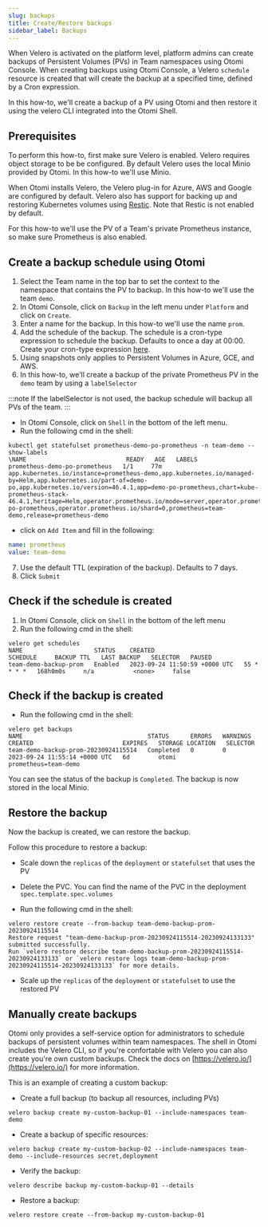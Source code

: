 ```yaml
---
slug: backups
title: Create/Restore backups
sidebar_label: Backups
---
```


When Velero is activated on the platform level, platform admins can create backups of Persistent Volumes (PVs) in Team namespaces using Otomi Console. When creating backups using Otomi Console, a Velero `schedule` resource is created that will create the backup at a specified time, defined by a Cron expression.

In this how-to, we'll create a backup of a PV using Otomi and then restore it using the velero CLI integrated into the Otomi Shell.

## Prerequisites

To perform this how-to, first make sure Velero is enabled. Velero requires object storage to be be configured. By default Velero uses the local Minio provided by Otomi. In this how-to we'll use Minio.

When Otomi installs Velero, the Velero plug-in for Azure, AWS and Google are configured by default. Velero also has support for backing up and restoring Kubernetes volumes using [Restic](https://velero.io/docs/v1.3.2/restic/#limitations). Note that Restic is not enabled by default.

For this how-to we'll use the PV of a Team's private Prometheus instance, so make sure Prometheus is also enabled. 
 
## Create a backup schedule using Otomi

1. Select the Team name in the top bar to set the context to the namespace that contains the PV to backup. In this how-to we'll use the team `demo`.
2. In Otomi Console, click on `Backup` in the left menu under `Platform` and click on `Create`.
3. Enter a name for the backup. In this how-to we'll use the name `prom`.
4. Add the schedule of the backup. The schedule is a cron-type expression to schedule the backup. Defaults to once a day at 00:00. Create your cron-type expression [here](https://crontab.guru/).
5. Using snapshots only applies to Persistent Volumes in Azure, GCE, and AWS.
6. In this how-to, we'll create a backup of the private Prometheus PV in the `demo` team by using a `labelSelector`

:::note
If the labelSelector is not used, the backup schedule will backup all PVs of the team.
:::

- In Otomi Console, click on `Shell` in the bottom of the left menu.
- Run the following cmd in the shell:

```shell
kubectl get statefulset prometheus-demo-po-prometheus -n team-demo --show-labels
\NAME                            READY   AGE   LABELS
prometheus-demo-po-prometheus   1/1     77m   app.kubernetes.io/instance=prometheus-demo,app.kubernetes.io/managed-by=Helm,app.kubernetes.io/part-of=demo-po,app.kubernetes.io/version=46.4.1,app=demo-po-prometheus,chart=kube-prometheus-stack-46.4.1,heritage=Helm,operator.prometheus.io/mode=server,operator.prometheus.io/name=demo-po-prometheus,operator.prometheus.io/shard=0,prometheus=team-demo,release=prometheus-demo
```

- click on `Add Item` and fill in the following:

```yaml
name: prometheus
value: team-demo
```

7. Use the default TTL (expiration of the backup). Defaults to 7 days.
8. Click `Submit`

## Check if the schedule is created

1. In Otomi Console, click on `Shell` in the bottom of the left menu
2. Run the following cmd in the shell:

```shell
velero get schedules
NAME                    STATUS    CREATED                         SCHEDULE     BACKUP TTL   LAST BACKUP   SELECTOR   PAUSED
team-demo-backup-prom   Enabled   2023-09-24 11:50:59 +0000 UTC   55 * * * *   168h0m0s     n/a           <none>     false
```

## Check if the backup is created

- Run the following cmd in the shell:

```shell
velero get backups
NAME                                   STATUS      ERRORS   WARNINGS   CREATED                         EXPIRES   STORAGE LOCATION   SELECTOR
team-demo-backup-prom-20230924115514   Completed   0        0          2023-09-24 11:55:14 +0000 UTC   6d        otomi              prometheus=team-demo
```

You can see the status of the backup is `Completed`. The backup is now stored in the local Minio.

## Restore the backup

Now the backup is created, we can restore the backup.

Follow this procedure to restore a backup:

- Scale down the `replicas` of the `deployment` or `statefulset` that uses the PV

- Delete the PVC. You can find the name of the PVC in the deployment `spec.template.spec.volumes`

- Run the following cmd in the shell:

```shell
velero restore create --from-backup team-demo-backup-prom-20230924115514
Restore request "team-demo-backup-prom-20230924115514-20230924133133" submitted successfully.
Run `velero restore describe team-demo-backup-prom-20230924115514-20230924133133` or `velero restore logs team-demo-backup-prom-20230924115514-20230924133133` for more details.
```

- Scale up the `replicas` of the `deployment` or `statefulset` to use the restored PV

## Manually create backups

Otomi only provides a self-service option for administrators to schedule backups of persistent volumes within team namespaces. The shell in Otomi includes the Velero CLI, so if you're confortable with Velero you can also create you're own custom backups. Check the docs on [https://velero.io/](https://velero.io/) for more information.

This is an example of creating a custom backup:

- Create a full backup (to backup all resources, including PVs)

```shell
velero backup create my-custom-backup-01 --include-namespaces team-demo
```

- Create a backup of specific resources:

```shell
velero backup create my-custom-backup-02 --include-namespaces team-demo --include-resources secret,deployment
```

- Verify the backup:

```shell
velero describe backup my-custom-backup-01 --details
```

- Restore a backup:

```shell
velero restore create --from-backup my-custom-backup-01
```